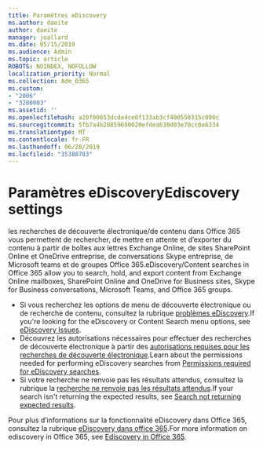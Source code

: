 ```yaml
---
title: Paramètres eDiscovery
ms.author: daeite
author: daeite
manager: joallard
ms.date: 05/15/2019
ms.audience: Admin
ms.topic: article
ROBOTS: NOINDEX, NOFOLLOW
localization_priority: Normal
ms.collection: Adm_O365
ms.custom:
- "2006"
- "3200003"
ms.assetid: ''
ms.openlocfilehash: a20f00653dcde4ce0f133ab3cf400550315c090c
ms.sourcegitcommit: 5fb7a4b28859690020efdea630d03e70cc0e6334
ms.translationtype: MT
ms.contentlocale: fr-FR
ms.lasthandoff: 06/28/2019
ms.locfileid: "35388783"
---
```

# <a name="ediscovery-settings"></a><span data-ttu-id="b9fda-102">Paramètres eDiscovery</span><span class="sxs-lookup"><span data-stu-id="b9fda-102">Ediscovery settings</span></span>

<span data-ttu-id="b9fda-103">les recherches de découverte électronique/de contenu dans Office 365 vous permettent de rechercher, de mettre en attente et d’exporter du contenu à partir de boîtes aux lettres Exchange Online, de sites SharePoint Online et OneDrive entreprise, de conversations Skype entreprise, de Microsoft teams et de groupes Office 365.</span><span class="sxs-lookup"><span data-stu-id="b9fda-103">eDiscovery/Content searches in Office 365 allow you to search, hold, and export content from Exchange Online mailboxes, SharePoint Online and OneDrive for Business sites, Skype for Business conversations, Microsoft Teams, and Office 365 groups.</span></span>

- <span data-ttu-id="b9fda-104">Si vous recherchez les options de menu de découverte électronique ou de recherche de contenu, consultez la rubrique [problèmes eDiscovery](https://docs.microsoft.com/alchemyinsights/ediscovery-issues).</span><span class="sxs-lookup"><span data-stu-id="b9fda-104">If you're looking for the eDiscovery or Content Search menu options, see [eDiscovery Issues](https://docs.microsoft.com/alchemyinsights/ediscovery-issues).</span></span>
- <span data-ttu-id="b9fda-105">Découvrez les autorisations nécessaires pour effectuer des recherches de découverte électronique à partir des [autorisations requises pour les recherches de découverte électronique](https://docs.microsoft.com/alchemyinsights/permissions-required-for-ediscovery-searches).</span><span class="sxs-lookup"><span data-stu-id="b9fda-105">Learn about the permissions needed for performing eDiscovery searches from [Permissions required for eDiscovery searches](https://docs.microsoft.com/alchemyinsights/permissions-required-for-ediscovery-searches).</span></span>
- <span data-ttu-id="b9fda-106">Si votre recherche ne renvoie pas les résultats attendus, consultez la rubrique la [recherche ne renvoie pas les résultats attendus](https://docs.microsoft.com/alchemyinsights/search-not-returning-expected-results).</span><span class="sxs-lookup"><span data-stu-id="b9fda-106">If your search isn't returning the expected results, see [Search not returning expected results](https://docs.microsoft.com/alchemyinsights/search-not-returning-expected-results).</span></span>

<span data-ttu-id="b9fda-107">Pour plus d’informations sur la fonctionnalité eDiscovery dans Office 365, consultez la rubrique [eDiscovery dans office 365](https://docs.microsoft.com/office365/securitycompliance/ediscovery).</span><span class="sxs-lookup"><span data-stu-id="b9fda-107">For more information on ediscovery in Office 365, see [Ediscovery in Office 365](https://docs.microsoft.com/office365/securitycompliance/ediscovery).</span></span>
